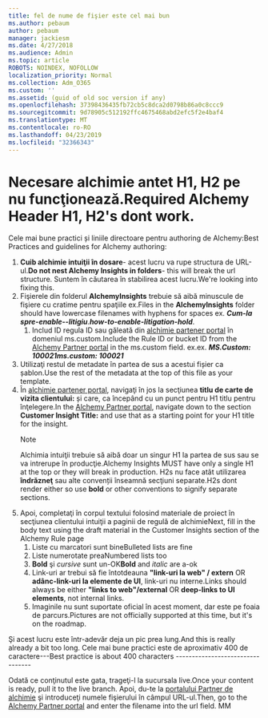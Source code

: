 ```yaml
---
title: fel de nume de fişier este cel mai bun
ms.author: pebaum
author: pebaum
manager: jackiesm
ms.date: 4/27/2018
ms.audience: Admin
ms.topic: article
ROBOTS: NOINDEX, NOFOLLOW
localization_priority: Normal
ms.collection: Adm_O365
ms.custom: ''
ms.assetid: (guid of old soc version if any)
ms.openlocfilehash: 37398436435fb72cb5c8dca2d0798b86a0c8ccc9
ms.sourcegitcommit: 9d78905c512192ffc4675468abd2efc5f2e4baf4
ms.translationtype: MT
ms.contentlocale: ro-RO
ms.lasthandoff: 04/23/2019
ms.locfileid: "32366343"
---
```

# <a name="required-alchemy-header-h1-h2s-dont-work"></a><span data-ttu-id="f0323-102">Necesare alchimie antet H1, H2 pe nu funcţionează.</span><span class="sxs-lookup"><span data-stu-id="f0323-102">Required Alchemy Header H1, H2's dont work.</span></span>
<span data-ttu-id="f0323-103">Cele mai bune practici și liniile directoare pentru authoring de Alchemy:</span><span class="sxs-lookup"><span data-stu-id="f0323-103">Best Practices and guidelines for Alchemy authoring:</span></span>

1. <span data-ttu-id="f0323-104">**Cuib alchimie intuiţii în dosare**- acest lucru va rupe structura de URL-ul.</span><span class="sxs-lookup"><span data-stu-id="f0323-104">**Do not nest Alchemy Insights in folders**- this will break the url structure.</span></span> <span data-ttu-id="f0323-105">Suntem în căutarea în stabilirea acest lucru.</span><span class="sxs-lookup"><span data-stu-id="f0323-105">We're looking into fixing this.</span></span>
1. <span data-ttu-id="f0323-106">Fişierele din folderul **AlchemyInsights** trebuie să aibă minuscule de fişiere cu cratime pentru spaţiile ex.</span><span class="sxs-lookup"><span data-stu-id="f0323-106">Files in the **AlchemyInsights** folder should have lowercase filenames with hyphens for spaces ex.</span></span> <span data-ttu-id="f0323-107">***Cum-la spre-enable--litigiu***.</span><span class="sxs-lookup"><span data-stu-id="f0323-107">***how-to-enable-litigation-hold***.</span></span>
    1. <span data-ttu-id="f0323-108">Includ ID regula ID sau găleată din [alchimie partener portal](https://alchemyportal.azurewebsites.net) în domeniul ms.custom.</span><span class="sxs-lookup"><span data-stu-id="f0323-108">Include the Rule ID or bucket ID from the [Alchemy Partner portal](https://alchemyportal.azurewebsites.net) in the ms.custom field.</span></span> <span data-ttu-id="f0323-109">ex.</span><span class="sxs-lookup"><span data-stu-id="f0323-109">ex.</span></span> <span data-ttu-id="f0323-110">***MS.Custom: 100021***</span><span class="sxs-lookup"><span data-stu-id="f0323-110">***ms.custom: 100021***</span></span>
1. <span data-ttu-id="f0323-111">Utilizaţi restul de metadate în partea de sus a acestui fișier ca șablon.</span><span class="sxs-lookup"><span data-stu-id="f0323-111">Use the rest of the metadata at the top of this file as your template.</span></span>
1. <span data-ttu-id="f0323-112">În [alchimie partener portal](https://alchemyportal.azurewebsites.net), navigaţi în jos la secţiunea **titlu de carte de vizita clientului:** și care, ca începând cu un punct pentru H1 titlu pentru înţelegere.</span><span class="sxs-lookup"><span data-stu-id="f0323-112">In the [Alchemy Partner portal](https://alchemyportal.azurewebsites.net), navigate down to the section **Customer Insight Title:** and use that as a starting point for your H1 title for the insight.</span></span> 
    > [!NOTE]
    > <span data-ttu-id="f0323-113">Alchimia intuiţii trebuie să aibă doar un singur H1 la partea de sus sau se va intrerupe în producţie.</span><span class="sxs-lookup"><span data-stu-id="f0323-113">Alchemy Insights MUST have only a single H1 at the top or they will break in production.</span></span> <span data-ttu-id="f0323-114">H2s nu face atât utilizarea **îndrăzneţ** sau alte convenții înseamnă secţiuni separate.</span><span class="sxs-lookup"><span data-stu-id="f0323-114">H2s dont render either so use **bold** or other conventions to signify separate sections.</span></span>
1. <span data-ttu-id="f0323-115">Apoi, completaţi în corpul textului folosind materiale de proiect în secţiunea clientului intuiţii a paginii de regulă de alchimie</span><span class="sxs-lookup"><span data-stu-id="f0323-115">Next, fill in the body text using the draft material in the Customer Insights section of the Alchemy Rule page</span></span>
    1. <span data-ttu-id="f0323-116">Liste cu marcatori sunt bine</span><span class="sxs-lookup"><span data-stu-id="f0323-116">Bulleted lists are fine</span></span>
    1. <span data-ttu-id="f0323-117">Liste numerotate prea</span><span class="sxs-lookup"><span data-stu-id="f0323-117">Numbered lists too</span></span>
    1. <span data-ttu-id="f0323-118">**Bold** şi *cursive* sunt un-OK</span><span class="sxs-lookup"><span data-stu-id="f0323-118">**Bold** and *italic* are a-ok</span></span>
    1. <span data-ttu-id="f0323-119">Link-uri ar trebui să fie întotdeauna **"link-uri la web" / extern** OR **adânc-link-uri la elemente de UI**, link-uri nu interne.</span><span class="sxs-lookup"><span data-stu-id="f0323-119">Links should always be either **"links to web"/external** OR **deep-links to UI elements**, not internal links.</span></span>
    1. <span data-ttu-id="f0323-120">Imaginile nu sunt suportate oficial în acest moment, dar este pe foaia de parcurs.</span><span class="sxs-lookup"><span data-stu-id="f0323-120">Pictures are not officially supported at this time, but it's on the roadmap.</span></span>

<span data-ttu-id="f0323-121">Şi acest lucru este într-adevăr deja un pic prea lung.</span><span class="sxs-lookup"><span data-stu-id="f0323-121">And this is really already a bit too long.</span></span> <span data-ttu-id="f0323-122">Cele mai bune practici este de aproximativ 400 de caractere---</span><span class="sxs-lookup"><span data-stu-id="f0323-122">Best practice is about 400 characters ---------------------------------</span></span>

<span data-ttu-id="f0323-123">Odată ce conţinutul este gata, trageţi-l la sucursala live.</span><span class="sxs-lookup"><span data-stu-id="f0323-123">Once your content is ready, pull it to the live branch.</span></span> <span data-ttu-id="f0323-124">Apoi, du-te la [portalului Partner de alchimie](https://alchemyportal.azurewebsites.net) şi introduceţi numele fişierului în câmpul URL-ul.</span><span class="sxs-lookup"><span data-stu-id="f0323-124">Then, go to the [Alchemy Partner portal](https://alchemyportal.azurewebsites.net) and enter the filename into the url field.</span></span> <span data-ttu-id="f0323-125">M</span><span class="sxs-lookup"><span data-stu-id="f0323-125">M</span></span>